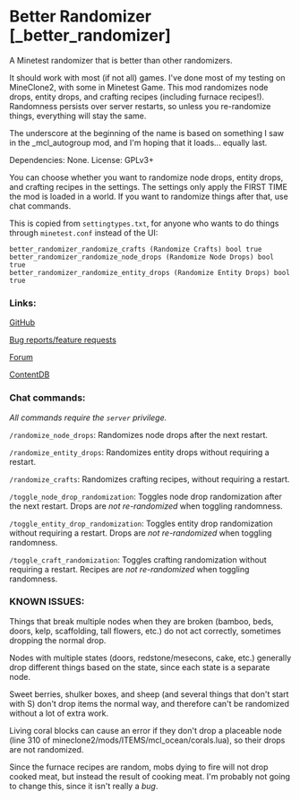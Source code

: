 # Better Randomizer \[_better_randomizer\]
A Minetest randomizer that is better than other randomizers.


It should work with most (if not all) games. I've done most of my testing on MineClone2, with some in Minetest Game. This mod randomizes node drops, entity drops, and crafting recipes (including furnace recipes!). Randomness persists over server restarts, so unless you re-randomize things, everything will stay the same.


The underscore at the beginning of the name is based on something I saw in the \_mcl\_autogroup mod, and I'm hoping that it loads... equally last.


Dependencies: None. License: GPLv3+


You can choose whether you want to randomize node drops, entity drops, and crafting recipes in the settings. The settings only apply the FIRST TIME the mod is loaded in a world. If you want to randomize things after that, use chat commands.


This is copied from `settingtypes.txt`, for anyone who wants to do things through `minetest.conf` instead of the UI:
```
better_randomizer_randomize_crafts (Randomize Crafts) bool true
better_randomizer_randomize_node_drops (Randomize Node Drops) bool true
better_randomizer_randomize_entity_drops (Randomize Entity Drops) bool true
```

### Links:
[GitHub](https://github.com/ThePython10110/_better_randomizer)

[Bug reports/feature requests](https://github.com/ThePython10110/_better_randomizer/issues)

[Forum](https://forum.minetest.net/viewtopic.php?f=9&t=29662)

[ContentDB](https/content.minetest.net/ThePython/packages/_better_randomizer)

### Chat commands:
*All commands require the `server` privilege.*

`/randomize_node_drops`: Randomizes node drops after the next restart.

`/randomize_entity_drops`: Randomizes entity drops without requiring a restart.

`/randomize_crafts`: Randomizes crafting recipes, without requiring a restart.

`/toggle_node_drop_randomization`: Toggles node drop randomization after the next restart. Drops are *not re-randomized* when toggling randomness.

`/toggle_entity_drop_randomization`: Toggles entity drop randomization without requiring a restart. Drops are *not re-randomized* when toggling randomness.

`/toggle_craft_randomization`: Toggles crafting randomization without requiring a restart. Recipes are *not re-randomized* when toggling randomness.

### KNOWN ISSUES:
Things that break multiple nodes when they are broken (bamboo, beds, doors, kelp, scaffolding, tall flowers, etc.) do not act correctly, sometimes dropping the normal drop.

Nodes with multiple states (doors, redstone/mesecons, cake, etc.) generally drop different things based on the state, since each state is a separate node.

Sweet berries, shulker boxes, and sheep (and several things that don't start with S) don't drop items the normal way, and therefore can't be randomized without a lot of extra work.

Living coral blocks can cause an error if they don't drop a placeable node (line 310 of mineclone2/mods/ITEMS/mcl_ocean/corals.lua), so their drops are not randomized.

Since the furnace recipes are random, mobs dying to fire will not drop cooked meat, but instead the result of cooking meat. I'm probably not going to change this, since it isn't really a *bug*. 